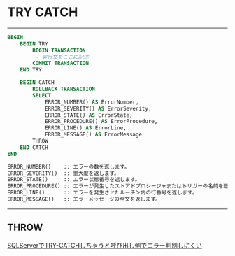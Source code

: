 # TRY CATCH

---

``` sql
BEGIN
    BEGIN TRY
        BEGIN TRANSACTION
        -- 実行文をここに記述
        COMMIT TRANSACTION
    END TRY

    BEGIN CATCH
        ROLLBACK TRANSACTION
        SELECT
            ERROR_NUMBER() AS ErrorNumber,
            ERROR_SEVERITY() AS ErrorSeverity,
            ERROR_STATE() AS ErrorState,
            ERROR_PROCEDURE() AS ErrorProcedure,
            ERROR_LINE() AS ErrorLine,
            ERROR_MESSAGE() AS ErrorMessage
        THROW
    END CATCH
END
```

``` txt
ERROR_NUMBER()    :: エラーの数を返します。
ERROR_SEVERITY()  :: 重大度を返します。
ERROR_STATE()     :: エラー状態番号を返します。
ERROR_PROCEDURE() :: エラーが発生したストアドプロシージャまたはトリガーの名前を返します。
ERROR_LINE()      :: エラーを発生させたルーチン内の行番号を返します。
ERROR_MESSAGE()   :: エラーメッセージの全文を返します。
```

---

## THROW

[SQLServerでTRY-CATCHしちゃうと呼び出し側でエラー判別しにくい](https://qiita.com/ryo_naka/items/2e79f8dcf9c24f1b7269)  
